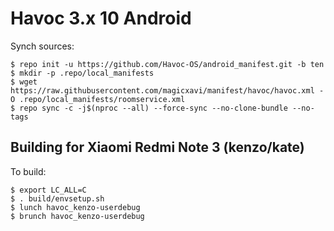 # Havoc 3.x 10 Android

Synch sources:

    $ repo init -u https://github.com/Havoc-OS/android_manifest.git -b ten
    $ mkdir -p .repo/local_manifests
    $ wget https://raw.githubusercontent.com/magicxavi/manifest/havoc/havoc.xml -O .repo/local_manifests/roomservice.xml
    $ repo sync -c -j$(nproc --all) --force-sync --no-clone-bundle --no-tags

Building for Xiaomi Redmi Note 3 (kenzo/kate)
---------------

To build:

    $ export LC_ALL=C
    $ . build/envsetup.sh
    $ lunch havoc_kenzo-userdebug
    $ brunch havoc_kenzo-userdebug

